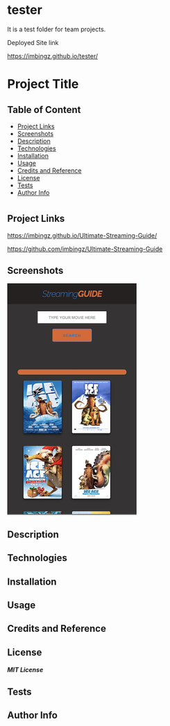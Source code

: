 # tester
It is a test folder for team projects. 

Deployed Site link 

 https://imbingz.github.io/tester/
 
 # Project Title

## Table of Content
* [ Project Links ](#Project-Links)
* [ Screenshots ](#Screenshots)
* [ Description ](#Desciption)
* [ Technologies ](#Technologies)
* [ Installation ](#Installation)
* [ Usage ](#Usage)
* [ Credits and Reference ](#Credits-and-Reference)
* [ License ](#License)
* [ Tests ](#Tests)
* [ Author Info ](#Author-info)
#


##  Project Links

https://imbingz.github.io/Ultimate-Streaming-Guide/

https://github.com/imbingz/Ultimate-Streaming-Guide



## Screenshots 
<kbd>![screenshot-mobile](./assets/images/m1.png)</kbd>

## Description 


## Technologies 


## Installation


##  Usage 


## Credits and Reference


## License
##### MIT License

## Tests

## Author Info

